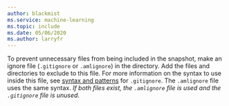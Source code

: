 ```yaml
---
author: blackmist
ms.service: machine-learning
ms.topic: include
ms.date: 05/06/2020
ms.author: larryfr
---
```


To prevent unnecessary files from being included in the snapshot, make an ignore file (`.gitignore` or `.amlignore`) in the directory. Add the files and directories to exclude to this file. For more information on the syntax to use inside this file, see [syntax and patterns](https://git-scm.com/docs/gitignore) for `.gitignore`. The `.amlignore` file uses the same syntax. _If both files exist, the `.amlignore` file is used and the `.gitignore` file is unused._
